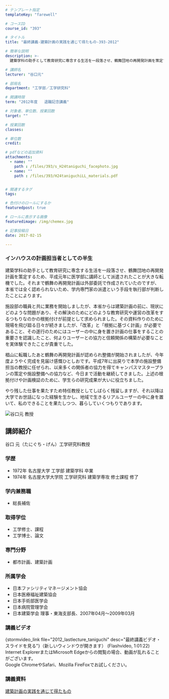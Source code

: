 ```yaml
---
# テンプレート指定
templateKey: "farewell"

# コースID
course_id: "393"

# タイトル
title: "最終講義-建築計画の実践を通じて得たもの-393-2012"

# 簡単な説明
description: >-
  建築学科の助手として教育研究に専念する生活を一段落させ、鶴舞団地の再開発計画を策定するため、平成元年に医学部に講師として派遣されたことが大きな転機でした。それまで鶴舞の再開発計画は外部委託で作成さ...

# 講師名
lecturer: "谷口元"

# 部局名
department: "工学部／工学研究科"

# 開講時限
term: "2012年度	退職記念講義"

# 対象者、単位数、授業回数
target: ""

# 授業回数
classes: 

# 単位数
credit: 

# pdfなどの追加資料
attachments: 
  - name: "" 
    path : /files/393/s_H24taniguchi_facephoto.jpg
  - name: "" 
    path : /files/393/H24taniguchiLL_materials.pdf


# 関連するタグ
tags:

# 色付けのロールにするか
featuredpost: true

# ロールに表示する画像
featuredimage: /img/chemex.jpg

# 記事投稿日
date: 2017-02-15

---
```

### インハウスの計画担当者としての半生 

建築学科の助手として教育研究に専念する生活を一段落させ、鶴舞団地の再開発計画を策定するため、平成元年に医学部に講師として派遣されたことが大きな転機でした。それまで鶴舞の再開発計画は外部委託で作成されていたのですが、 本省では全く認められないため、学内専門家の派遣という手段を執行部が判断したことによります。 

施設部の職員と共に業務を開始しましたが、本省からは建築計画の前に、現状にどのような問題があり、その解決のためにどのような教育研究や運営の改革をするつもりなのかの根拠付けが前提として求められました。その資料作りのために現場を飛び廻る日々が続きましたが、「改革」と「根拠に基づく計画」が必要であること、その遂行のためにはユーザーの中に身を置き計画の仕事をすることの重要さを認識したこと、何よりユーザーとの協力と信頼関係の構築が必要なことを実体験できたことが貴重でした。 

椙山に転職したあと鶴舞の再開発計画が認められ整備が開始されましたが、今年度ようやく完成を見届け感慨ひとしおです。平成7年に出戻りで本学の施設整備担当の教授に任ぜられ、以来多くの関係者の協力を得てキャンパスマスタープランの策定や施設整備への協力など、今日まで活動を継続してきました。上述の根拠付けや計画検証のために、学生らの研究成果が大いに役立ちました。 

やり残した仕事を果たすため特任教授としてしばらく残留しますが、それ以降は大学でお世話になった経験を生かし、地域で生きるリアルユーザーの中に身を置いて、私のできることを果たしつつ、暮らしていくつもりであります。

![谷口元 教授](/files/393/s_H24taniguchi_facephoto.jpg) 
## 講師紹介

谷口 元（たにぐち・げん）工学研究科教授 

### 学歴

  * 1972年 名古屋大学 工学部 建築学科 卒業
  * 1974年 名古屋大学大学院 工学研究科 建築学専攻 修士課程 修了

### 学内兼務職

  * 総長補佐

### 取得学位

  * 工学修士、課程
  * 工学博士、論文

### 専門分野

  * 都市計画、建築計画

### 所属学会

  * 日本ファシリティマネージメント協会
  * 日本医療福祉建築協会
  * 日本手術部医学会
  * 日本病院管理学会
  * 日本建築学会 理事・東海支部長、2007年04月〜2009年03月
### 講義ビデオ

{stormvideo_link file="2012_lastlecture_taniguchi" desc="最終講義ビデオ・スライドを見る"}（新しいウィンドウが開きます） (Flashvideo, 1:01:22)  
Internet ExplorerまたはMicrosoft Edgeからの閲覧の場合、動画が乱れることがございます。  
Google ChromeやSafari、Mozilla FireFoxでお試しください。 

### 講義資料


[建築計画の実践を通じて得たもの](/files/393/H24taniguchiLL_materials.pdf) 
